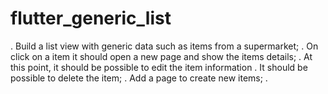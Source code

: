 # flutter_generic_list

. Build a list view with generic data such as items from a supermarket;
. On click on a item it should open a new page and show the items details;
. At this point, it should be possible to edit the item information
. It should be possible to delete the item;
. Add a page to create new items;
. 

